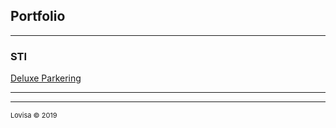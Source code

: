 ## Portfolio

---

### STI

[Deluxe Parkering](/lovisa-deluxe-parkering)

---






---
<p style="font-size:11px">Lovisa &copy 2019</a></p>

